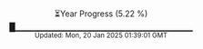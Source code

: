 <p align="center">
⏳Year Progress (5.22 %) <br>
█▁▁▁▁▁▁▁▁▁▁▁▁▁▁▁▁▁▁▁▁▁▁▁▁▁▁▁▁▁ <br>
<sub>Updated: Mon, 20 Jan 2025 01:39:01 GMT</sub>
</p>


